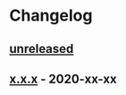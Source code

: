 # Changelog

## [unreleased]

## [x.x.x] - 2020-xx-xx

[unreleased]: https://github.com/slok/kahoy/slok/kahoy/compare/v0.1.0...HEAD
[x.x.x]: https://github.com/slok/kahoy/slok/kahoy/releases/tag/vx.x.x
